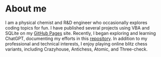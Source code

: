 # About me

I am a physical chemist and R&D engineer who occasionally explores coding topics for fun. I have published several projects using VBA and SQLite on my [GitHub Pages][PChemGuy GitHub Pages] site. Recently, I began exploring and learning ChatGPT, documenting my efforts in this [repository][ChatGPTExploratoryPrompting]. In addition to my professional and technical interests, I enjoy playing online blitz chess variants, including Crazyhouse, Antichess, Atomic, and Three-check.

<!-- References -->

[PChemGuy GitHub Pages]: https://pchemguy.github.io
[ChatGPTExploratoryPrompting]: https://github.com/pchemguy/ChatGPTExploratoryPrompting/
